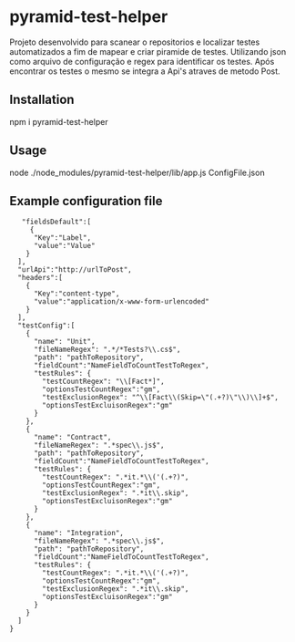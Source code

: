 # pyramid-test-helper

Projeto desenvolvido para scanear o repositorios e localizar testes automatizados a fim de mapear e criar piramide de testes. Utilizando json como arquivo de configuração e regex para identificar os testes. Após encontrar os testes o mesmo se integra a Api's atraves de metodo Post.

## Installation

npm i pyramid-test-helper

## Usage

node ./node_modules/pyramid-test-helper/lib/app.js ConfigFile.json

## Example configuration file

```{
   "fieldsDefault":[
     {
      "Key":"Label",
      "value":"Value"
    }
  ],
  "urlApi":"http://urlToPost",
  "headers":[
    {
      "Key":"content-type",
      "value":"application/x-www-form-urlencoded"
    }
  ],
  "testConfig":[
    {
      "name": "Unit",
      "fileNameRegex": ".*/*Tests?\\.cs$",
      "path": "pathToRepository",
      "fieldCount":"NameFieldToCountTestToRegex",
      "testRules": {
        "testCountRegex": "\\[Fact*]",
        "optionsTestCountRegex":"gm",
        "testExclusionRegex": "^\\[Fact\\(Skip=\"(.+?)\"\\)\\]+$",
        "optionsTestExcluisonRegex":"gm"
      }
    },
    {
      "name": "Contract",
      "fileNameRegex": ".*spec\\.js$",
      "path": "pathToRepository",
      "fieldCount":"NameFieldToCountTestToRegex",
      "testRules": {
        "testCountRegex": ".*it.*\\('(.+?)",
        "optionsTestCountRegex":"gm",
        "testExclusionRegex": ".*it\\.skip",
        "optionsTestExcluisonRegex":"gm"
      }
    },
    {
      "name": "Integration",
      "fileNameRegex": ".*spec\\.js$",
      "path": "pathToRepository",
      "fieldCount":"NameFieldToCountTestToRegex",
      "testRules": {
        "testCountRegex": ".*it.*\\('(.+?)",
        "optionsTestCountRegex":"gm",
        "testExclusionRegex": ".*it\\.skip",
        "optionsTestExcluisonRegex":"gm"
      }
    }
  ]
}
```
